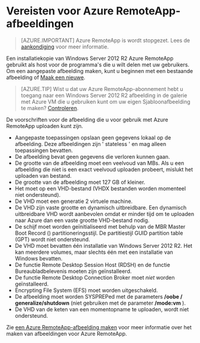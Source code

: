
<properties
    pageTitle="Vereisten voor Azure RemoteApp-afbeelding | Microsoft Azure"
    description="Meer informatie over de vereisten voor het maken van afbeeldingen voor gebruik met Azure RemoteApp"
    services="remoteapp"
    documentationCenter=""
    authors="lizap"
    manager="mbaldwin" />

<tags
    ms.service="remoteapp"
    ms.workload="compute"
    ms.tgt_pltfrm="na"
    ms.devlang="na"
    ms.topic="article"
    ms.date="08/15/2016"
    ms.author="elizapo" />



# <a name="requirements-for-azure-remoteapp-images"></a>Vereisten voor Azure RemoteApp-afbeeldingen

> [AZURE.IMPORTANT]
> Azure RemoteApp is wordt stopgezet. Lees de [aankondiging](https://go.microsoft.com/fwlink/?linkid=821148) voor meer informatie.

Een installatiekopie van Windows Server 2012 R2 Azure RemoteApp gebruikt als host voor de programma's die u wilt delen met uw gebruikers. Om een aangepaste afbeelding maken, kunt u beginnen met een bestaande afbeelding of [Maak een nieuwe](remoteapp-create-custom-image.md).

> [AZURE.TIP] Wist u dat uw Azure RemoteApp-abonnement hebt u toegang naar een Windows Server 2012 R2 afbeelding in de galerie met Azure VM die u gebruiken kunt om uw eigen Sjabloonafbeelding te maken? [Controleren](remoteapp-image-on-azurevm.md).  


De voorschriften voor de afbeelding die u voor gebruik met Azure RemoteApp uploaden kunt zijn.


- Aangepaste toepassingen opslaan geen gegevens lokaal op de afbeelding. Deze afbeeldingen zijn ' stateless ' en mag alleen toepassingen bevatten.
- De afbeelding bevat geen gegevens die verloren kunnen gaan.
- De grootte van de afbeelding moet een veelvoud van MBs. Als u een afbeelding die niet is een exact veelvoud uploaden probeert, mislukt het uploaden van bestand.
- De grootte van de afbeelding moet 127 GB of kleiner.
- Het moet op een VHD-bestand (VHDX bestanden worden momenteel niet ondersteund).
- De VHD moet een generatie 2 virtuele machine.
- De VHD zijn vaste grootte en dynamisch uitbreidbare. Een dynamisch uitbreidbare VHD wordt aanbevolen omdat er minder tijd om te uploaden naar Azure dan een vaste grootte VHD-bestand nodig.
- De schijf moet worden geïnitialiseerd met behulp van de MBR Master Boot Record () partitioneringsstijl. De partitiestijl GUID partition table (GPT) wordt niet ondersteund.
- De VHD moet bevatten één installatie van Windows Server 2012 R2. Het kan meerdere volumes, maar slechts één met een installatie van Windows bevatten.
- De functie Remote Desktop Session Host (RDSH) en de functie Bureaubladbelevenis moeten zijn geïnstalleerd.
- De functie Remote Desktop Connection Broker moet *niet* worden geïnstalleerd.
- Encrypting File System (EFS) moet worden uitgeschakeld.
- De afbeelding moet worden SYSPREPed met de parameters **/oobe / generalize/shutdown** (niet gebruiken met de parameter **/mode:vm** ).
- De VHD van de keten van een momentopname te uploaden, wordt niet ondersteund.

Zie [een Azure RemoteApp-afbeelding maken](remoteapp-imageoptions.md) voor meer informatie over het maken van afbeeldingen voor Azure RemoteApp.
